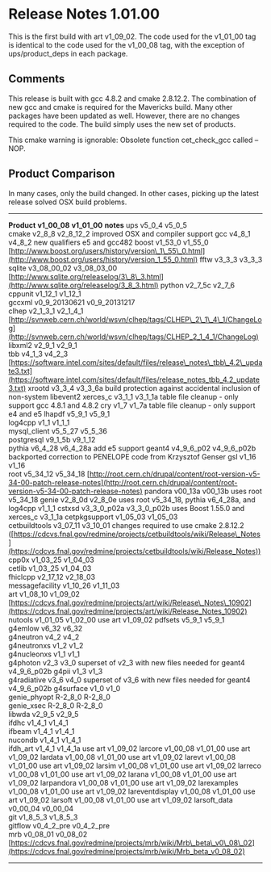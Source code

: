 Release Notes 1.01.00
==============================================

This is the first build with art v1\_09\_02. The code used for the v1\_01\_00 tag is identical to the code used for the v1\_00\_08 tag, with the exception of ups/product\_deps in each package.

Comments
----------------------

This release is built with gcc 4.8.2 and cmake 2.8.12.2. The combination of new gcc and cmake is required for the Mavericks build. Many other packages have been updated as well. However, there are no changes required to the code. The build simply uses the new set of products.

This cmake warning is ignorable: Obsolete function cet\_check\_gcc called – NOP.

Product Comparison
------------------------------------------

In many cases, only the build changed. In other cases, picking up the latest release solved OSX build problems.

  ----------------- ----------------- ----------------- ------------------------------------------------------------------------------------------------------------------------------------------------------------------------------------------------
  **Product**       **v1\_00\_08**    **v1\_01\_00**    **notes**
  ups               v5\_0\_4          v5\_0\_5          
  cmake             v2\_8\_8          v2\_8\_12\_2      improved OSX and compiler support
  gcc               v4\_8\_1          v4\_8\_2          new qualifiers e5 and gcc482
  boost             v1\_53\_0         v1\_55\_0         [http://www.boost.org/users/history/version\_1\_55\_0.html](http://www.boost.org/users/history/version_1_55_0.html)
  fftw              v3\_3\_3          v3\_3\_3          
  sqlite            v3\_08\_00\_02    v3\_08\_03\_00    [http://www.sqlite.org/releaselog/3\_8\_3.html](http://www.sqlite.org/releaselog/3_8_3.html)
  python            v2\_7\_5c         v2\_7\_6          
  cppunit           v1\_12\_1         v1\_12\_1         
  gccxml            v0\_9\_20130621   v0\_9\_20131217   
  clhep             v2\_1\_3\_1       v2\_1\_4\_1       [http://svnweb.cern.ch/world/wsvn/clhep/tags/CLHEP\_2\_1\_4\_1/ChangeLog](http://svnweb.cern.ch/world/wsvn/clhep/tags/CLHEP_2_1_4_1/ChangeLog)
  libxml2           v2\_9\_1          v2\_9\_1          
  tbb               v4\_1\_3          v4\_2\_3          [https://software.intel.com/sites/default/files/release\_notes\_tbb\_4.2\_update3.txt](https://software.intel.com/sites/default/files/release_notes_tbb_4.2_update3.txt)
  xrootd            v3\_3\_4          v3\_3\_6a         build protection against accidental inclusion of non-system libevent2
  xerces\_c         v3\_1\_1          v3\_1\_1a         table file cleanup - only support gcc 4.8.1 and 4.8.2
  cry               v1\_7             v1\_7a            table file cleanup - only support e4 and e5
  lhapdf            v5\_9\_1          v5\_9\_1          
  log4cpp           v1\_1             v1\_1\_1          
  mysql\_client     v5\_5\_27         v5\_5\_36         
  postgresql        v9\_1\_5b         v9\_1\_12         
  pythia            v6\_4\_28         v6\_4\_28a        add e5 support
  geant4            v4\_9\_6\_p02     v4\_9\_6\_p02b    backported correction to PENELOPE code from Krzysztof Genser
  gsl               v1\_16            v1\_16            
  root              v5\_34\_12        v5\_34\_18        [http://root.cern.ch/drupal/content/root-version-v5-34-00-patch-release-notes](http://root.cern.ch/drupal/content/root-version-v5-34-00-patch-release-notes)
  pandora           v00\_13a          v00\_13b          uses root v5\_34\_18
  genie             v2\_8\_0d         v2\_8\_0e         uses root v5\_34\_18, pythia v6\_4\_28a, and log4cpp v1\_1\_1
  cstxsd            v3\_3\_0\_p02a    v3\_3\_0\_p02b    uses Boost 1.55.0 and xerces\_c v3\_1\_1a
  cetpkgsupport     v1\_05\_03        v1\_05\_03        
  cetbuildtools     v3\_07\_11        v3\_10\_01        changes required to use cmake 2.8.12.2 ([https://cdcvs.fnal.gov/redmine/projects/cetbuildtools/wiki/Release\_Notes](https://cdcvs.fnal.gov/redmine/projects/cetbuildtools/wiki/Release_Notes))
  cpp0x             v1\_03\_25        v1\_04\_03        
  cetlib            v1\_03\_25        v1\_04\_03        
  fhiclcpp          v2\_17\_12        v2\_18\_03        
  messagefacility   v1\_10\_26        v1\_11\_03        
  art               v1\_08\_10        v1\_09\_02        [https://cdcvs.fnal.gov/redmine/projects/art/wiki/Release\_Notes\_10902](https://cdcvs.fnal.gov/redmine/projects/art/wiki/Release_Notes_10902)
  nutools           v1\_01\_05        v1\_02\_00        use art v1\_09\_02
  pdfsets           v5\_9\_1          v5\_9\_1          
  g4emlow           v6\_32            v6\_32            
  g4neutron         v4\_2             v4\_2             
  g4neutronxs       v1\_2             v1\_2             
  g4nucleonxs       v1\_1             v1\_1             
  g4photon          v2\_3             v3\_0             superset of v2\_3 with new files needed for geant4 v4\_9\_6\_p02b
  g4pii             v1\_3             v1\_3             
  g4radiative       v3\_6             v4\_0             superset of v3\_6 with new files needed for geant4 v4\_9\_6\_p02b
  g4surface         v1\_0             v1\_0             
  genie\_phyopt     R-2\_8\_0         R-2\_8\_0         
  genie\_xsec       R-2\_8\_0         R-2\_8\_0         
  libwda            v2\_9\_5          v2\_9\_5          
  ifdhc             v1\_4\_1          v1\_4\_1          
  ifbeam            v1\_4\_1          v1\_4\_1          
  nucondb           v1\_4\_1          v1\_4\_1          
  ifdh\_art         v1\_4\_1          v1\_4\_1a         use art v1\_09\_02
  larcore           v1\_00\_08        v1\_01\_00        use art v1\_09\_02
  lardata           v1\_00\_08        v1\_01\_00        use art v1\_09\_02
  larevt            v1\_00\_08        v1\_01\_00        use art v1\_09\_02
  larsim            v1\_00\_08        v1\_01\_00        use art v1\_09\_02
  larreco           v1\_00\_08        v1\_01\_00        use art v1\_09\_02
  larana            v1\_00\_08        v1\_01\_00        use art v1\_09\_02
  larpandora        v1\_00\_08        v1\_01\_00        use art v1\_09\_02
  larexamples       v1\_00\_08        v1\_01\_00        use art v1\_09\_02
  lareventdisplay   v1\_00\_08        v1\_01\_00        use art v1\_09\_02
  larsoft           v1\_00\_08        v1\_01\_00        use art v1\_09\_02
  larsoft\_data     v0\_00\_04        v0\_00\_04        
  git               v1\_8\_5\_3       v1\_8\_5\_3       
  gitflow           v0\_4\_2\_pre     v0\_4\_2\_pre     
  mrb               v0\_08\_01        v0\_08\_02        [https://cdcvs.fnal.gov/redmine/projects/mrb/wiki/Mrb\_beta\_v0\_08\_02](https://cdcvs.fnal.gov/redmine/projects/mrb/wiki/Mrb_beta_v0_08_02)
  ----------------- ----------------- ----------------- ------------------------------------------------------------------------------------------------------------------------------------------------------------------------------------------------

